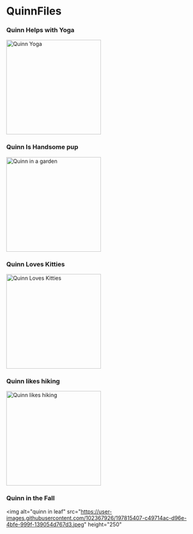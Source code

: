 # QuinnFiles

### Quinn Helps with Yoga

<img alt="Quinn Yoga" src="https://user-images.githubusercontent.com/102367926/193939052-415d29c9-df03-4c5e-9a89-b041b4cf184f.jpg" height="250" />

### Quinn Is Handsome pup

<img alt = "Quinn in a garden" src = "https://user-images.githubusercontent.com/102367926/193939319-9df64ce0-9559-4272-86d5-72308c2350d1.jpg" height = "250" />

### Quinn Loves Kitties
<img alt="Quinn Loves Kitties" src="https://user-images.githubusercontent.com/102367926/196062111-b6b95639-a80a-4d06-b859-501f6fa41821.JPG" height = "250" />

### Quinn likes hiking
<img alt = "Quinn likes hiking" src="https://user-images.githubusercontent.com/102367926/196062144-4c065a1a-8aa0-4a9f-a238-4f366bea1f82.JPG" height ="250" />

### Quinn in the Fall

<img alt="quinn in leaf" src="https://user-images.githubusercontent.com/102367926/197815407-c49714ac-d96e-4bfe-999f-139054d767d3.jpeg" height="250"
